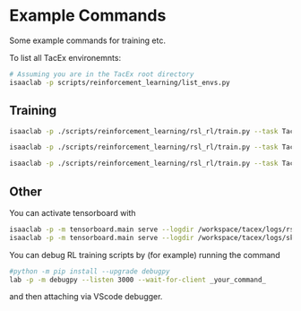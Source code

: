 # Example Commands
Some example commands for training etc.

To list all TacEx environemnts:
```bash
# Assuming you are in the TacEx root directory
isaaclab -p scripts/reinforcement_learning/list_envs.py
```

## Training

```bash
isaaclab -p ./scripts/reinforcement_learning/rsl_rl/train.py --task TacEx-Ball-Rolling-IK-v0 --num_envs 1024 
```

```bash
isaaclab -p ./scripts/reinforcement_learning/rsl_rl/train.py --task TacEx-Ball-Rolling-Privileged-v0 --num_envs 1024 
```

```bash
isaaclab -p ./scripts/reinforcement_learning/rsl_rl/train.py --task TacEx-Ball-Rolling-Privileged-without-Reach_v0 --num_envs 1024 
```

## Other
You can activate tensorboard with
```bash
isaaclab -p -m tensorboard.main serve --logdir /workspace/tacex/logs/rsl_rl/ball_rolling
isaaclab -p -m tensorboard.main serve --logdir /workspace/tacex/logs/skrl/ball_rolling
```

You can debug RL training scripts by (for example) running the command
```bash
#python -m pip install --upgrade debugpy
lab -p -m debugpy --listen 3000 --wait-for-client _your_command_
``` 
and then attaching via VScode debugger.